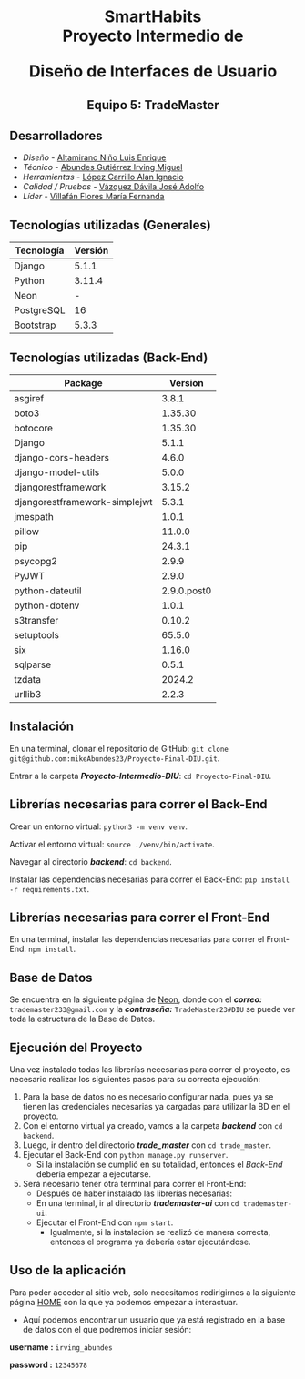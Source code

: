 <h1  align="center">
SmartHabits
<br>
Proyecto Intermedio de
  
Diseño de Interfaces de Usuario
</h1>

<h2 align="center">Equipo 5: TradeMaster</h2>


## Desarrolladores

- *Diseño* - [Altamirano Niño Luis Enrique](https://github.com/quiquealtni)
- *Técnico* - [Abundes Gutiérrez Irving Miguel](https://github.com/mikeAbundes23)
- *Herramientas* - [López Carrillo Alan Ignacio](https://github.com/AlanLopezC)
- *Calidad / Pruebas* - [Vázquez Dávila José Adolfo](https://github.com/Jose117053)
- *Líder* - [Villafán Flores María Fernanda](https://github.com/FernandaVillafan)

## Tecnologías utilizadas (Generales)
Tecnología | Versión
----- | ----
Django | 5.1.1
Python | 3.11.4
Neon | - 
PostgreSQL | 16
Bootstrap | 5.3.3

## Tecnologías utilizadas (Back-End)
Package                       | Version
----------------------------- | -----------
asgiref                       | 3.8.1
boto3                         | 1.35.30
botocore                      | 1.35.30
Django                        | 5.1.1
django-cors-headers           | 4.6.0
django-model-utils            | 5.0.0
djangorestframework           | 3.15.2
djangorestframework-simplejwt | 5.3.1
jmespath                      | 1.0.1
pillow                        | 11.0.0
pip                           | 24.3.1
psycopg2                      | 2.9.9
PyJWT                         | 2.9.0
python-dateutil               | 2.9.0.post0
python-dotenv                 | 1.0.1
s3transfer                    | 0.10.2
setuptools                    | 65.5.0
six                           | 1.16.0
sqlparse                      | 0.5.1
tzdata                        | 2024.2
urllib3                       | 2.2.3

## Instalación

En una terminal, clonar el repositorio de GitHub: `git clone git@github.com:mikeAbundes23/Proyecto-Final-DIU.git`.

Entrar a la carpeta ***Proyecto-Intermedio-DIU***: `cd Proyecto-Final-DIU`.

## Librerías necesarias para correr el Back-End

Crear un entorno virtual: `python3 -m venv venv`.

Activar el entorno virtual: `source ./venv/bin/activate`.

Navegar al directorio ***backend***: `cd backend`.

Instalar las dependencias necesarias para correr el Back-End: `pip install -r requirements.txt`.

## Librerías necesarias para correr el Front-End

En una terminal, instalar las dependencias necesarias para correr el Front-End: `npm install`.

## Base de Datos

Se encuentra en la siguiente página de [Neon](https://neon.tech/), donde con el ***correo:*** `trademaster233@gmail.com` y la ***contraseña:*** `TradeMaster23#DIU` se puede ver toda la estructura de la Base de Datos.

## Ejecución del Proyecto

Una vez instalado todas las librerías necesarias para correr el proyecto, es necesario realizar los siguientes pasos para su correcta ejecución:
1. Para la base de datos no es necesario configurar nada, pues ya se tienen las credenciales necesarias ya cargadas para utilizar la BD en el proyecto.
2. Con el entorno virtual ya creado, vamos a la carpeta ***backend*** con  `cd backend`. 
3. Luego, ir dentro del directorio ***trade_master*** con  `cd trade_master`.
4. Ejecutar el Back-End con `python manage.py runserver`.
   * Si la instalación se cumplió en su totalidad, entonces el _Back-End_ debería empezar a ejecutarse.
5. Será necesario tener otra terminal para correr el Front-End:
   * Después de haber instalado las librerías necesarias:
   	* En una terminal, ir al directorio ***trademaster-ui*** con `cd trademaster-ui`.
   * Ejecutar el Front-End con `npm start`.
		* Igualmente, si la instalación se realizó de manera correcta, entonces el programa ya debería estar ejecutándose.

## Uso de la aplicación
Para poder acceder al sitio web, solo necesitamos redirigirnos a la siguiente página [HOME](http://localhost:3000/) con la que ya podemos empezar a interactuar.

- Aquí podemos encontrar un usuario que ya está registrado en la base de datos con el que podremos iniciar sesión:

__username :__ `irving_abundes`

__password :__ `12345678`
